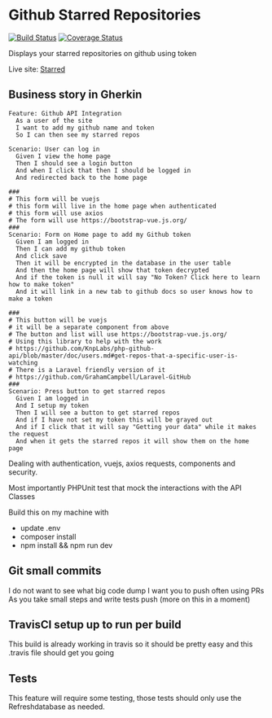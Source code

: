 # Github Starred Repositories

[![Build Status](https://travis-ci.org/chiefbrob/interview_foundation.svg?branch=master)](https://travis-ci.org/chiefbrob/interview_foundation)
[![Coverage Status](https://coveralls.io/repos/github/chiefbrob/interview_foundation/badge.svg?branch=master)](https://coveralls.io/github/chiefbrob/interview_foundation?branch=master)

Displays your starred repositories on github using token

Live site: [Starred](http://starredrepos.on.chiefbrob.info)

## Business story in Gherkin 



```
Feature: Github API Integration
  As a user of the site
  I want to add my github name and token
  So I can then see my starred repos

Scenario: User can log in
  Given I view the home page
  Then I should see a login button
  And when I click that then I should be logged in
  And redirected back to the home page

###
# This form will be vuejs
# this form will live in the home page when authenticated
# this form will use axios
# The form will use https://bootstrap-vue.js.org/
###
Scenario: Form on Home page to add my Github token
  Given I am logged in
  Then I can add my github token
  And click save
  Then it will be encrypted in the database in the user table
  And then the home page will show that token decrypted
  And if the token is null it will say "No Token? Click here to learn how to make token"
  And it will link in a new tab to github docs so user knows how to make a token

###
# This button will be vuejs
# it will be a separate component from above
# The button and list will use https://bootstrap-vue.js.org/
# Using this library to help with the work
# https://github.com/KnpLabs/php-github-api/blob/master/doc/users.md#get-repos-that-a-specific-user-is-watching
# There is a Laravel friendly version of it
# https://github.com/GrahamCampbell/Laravel-GitHub
###
Scenario: Press button to get starred repos
  Given I am logged in
  And I setup my token
  Then I will see a button to get starred repos
  And if I have not set my token this will be grayed out
  And if I click that it will say "Getting your data" while it makes the request
  And when it gets the starred repos it will show them on the home page
```

Dealing with authentication, vuejs, axios requests, components and security.

Most importantly PHPUnit test that mock the interactions with the API Classes

Build this on my machine with

  * update .env
  * composer install
  * npm install && npm run dev



## Git small commits
I do not want to see what big code dump I want you to push often using PRs
As you take small steps and write tests push (more on this in a moment)


## TravisCI setup up to run per build
This build is already working in travis so it should be pretty easy and this .travis file should get you going


## Tests
This feature will require some testing, those tests should only use the Refreshdatabase as needed.



